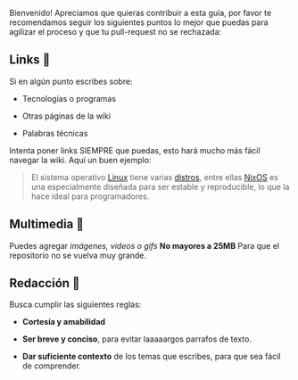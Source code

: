 Bienvenido! Apreciamos que quieras contribuir a esta guía, por favor te recomendamos seguir los siguientes puntos lo mejor que puedas para agilizar el proceso y que tu pull-request no se rechazada:

## Links 📌

Si en algún punto escribes sobre:

- Tecnologías o programas

- Otras páginas de la wiki

- Palabras técnicas

Intenta poner links SIEMPRE que puedas, esto hará mucho más fácil navegar la wiki. Aquí un buen ejemplo:

> El sistema operativo [Linux](./Que-es-Linux) tiene varias [distros](./Que-es-Linux#qu%C3%A9-es-una-distro), entre ellas [NixOS](https://nixos.org/) es una especialmente diseñada para ser estable y reproducible, lo que la hace ideal para programadores.

## Multimedia 💾

Puedes agregar *imágenes, videos o gifs* **No mayores a 25MB** Para que el repositorio no se vuelva muy grande.

## Redacción 📜

Busca cumplir las siguientes reglas:

- **Cortesía y amabilidad**

- **Ser breve y conciso**, para evitar laaaaargos parrafos de texto.

- **Dar suficiente contexto** de los temas que escribes, para que sea fácil de comprender.
